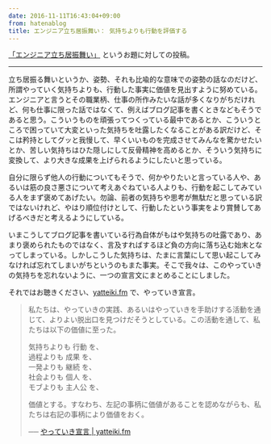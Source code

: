 ```yaml
---
date: 2016-11-11T16:43:04+09:00
from: hatenablog
title: エンジニア立ち居振舞い： 気持ちよりも行動を評価する
---
```


<p><a href="http://blog.hatena.ne.jp/-/odai/10328749687193803821">「エンジニア立ち居振舞い」</a> というお題に対しての投稿。</p>

<hr>

<p>立ち居振る舞いというか、姿勢、それも比喩的な意味での姿勢の話なのだけど、所謂やっていく気持ちよりも、行動した事実に価値を見出すように努めている。エンジニアと言うとその職業柄、仕事の所作みたいな話が多くなりがちだけれど、何も仕事に限った話ではなくて、例えばブログ記事を書くときなどもそうであると思う。こういうものを頑張ってつくっている最中であるとか、こういうところで困っていて大変といった気持ちを吐露したくなることがある訳だけど、そこは矜持としてグッと我慢して、早くいいものを完成させてみんなを驚かせたいとか、苦しい気持ちはひた隠しにして反骨精神を高めるとか、そういう気持ちに変換して、より大きな成果を上げられるようにしたいと思っている。</p>

<p>自分に限らず他人の行動についてもそうで、何かやりたいと言っている人や、あるいは筋の良さ悪さについて考えあぐねている人よりも、行動を起こしてみている人をまず褒めてあげたい。勿論、前者の気持ちや思考が無駄だと思っている訳ではないけれど、やはり順位付けとして、行動したという事実をより賞賛してあげるべきだと考えるようにしている。</p>

<p>いまこうしてブログ記事を書いている行為自体がもはや気持ちの吐露であり、あまり褒められたものではなく、言及すればするほど負の方向に落ち込む始末となってしまっている。しかしこうした気持ちは、たまに言葉にして思い起こしてみなければ忘れてしまいがちというのもまた事実。そこで我々は、このやっていきの気持ちを忘れないように、一つの宣言文にまとめることにしました。</p>

<p>それではお聴きください、<a href="https://yatteiki.fm/">yatteiki.fm</a> で、やっていき宣言。</p>

<blockquote>
<p>私たちは、やっていきの実践、あるいはやっていきを手助けする活動を通じて、よりよい脱出口を見つけだそうとしている。この活動を通して、私たちは以下の価値に至った。</p>

<p>気持ちよりも 行動 を、<br>
過程よりも 成果 を、<br>
一発よりも 継続 を、<br>
社会よりも 個人 を、<br>
モブよりも 主人公 を、</p>

<p>価値とする。すなわち、左記の事柄に価値があることを認めながらも、私たちは右記の事柄により価値をおく。</p>

<p>── <a href="https://yatteiki.fm/manifesto">やっていき宣言 | yatteiki.fm</a></p>
</blockquote>

